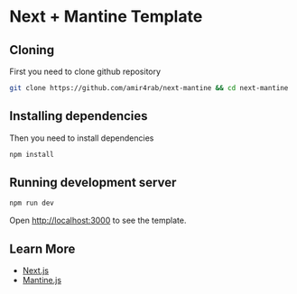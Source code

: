 # Next + Mantine Template

## Cloning

First you need to clone github repository

```bash
git clone https://github.com/amir4rab/next-mantine && cd next-mantine
```

## Installing dependencies

Then you need to install dependencies

```bash
npm install
```

## Running development server

```bash
npm run dev
```

Open [http://localhost:3000](http://localhost:3000) to see the template.


## Learn More

- [Next.js](https://nextjs.org)
- [Mantine.js](https://mantine.dev)